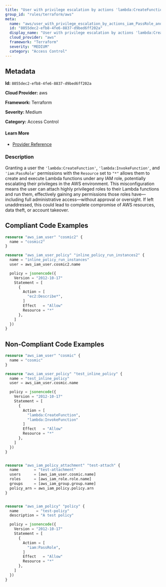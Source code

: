 ```yaml
---
title: "User with privilege escalation by actions 'lambda:CreateFunction' and 'iam:PassRole' and 'lambda:InvokeFunction'"
group_id: "rules/terraform/aws"
meta:
  name: "aws/user_with_privilege_escalation_by_actions_iam_PassRole_and_lambda_CreateFunction_and_lambda_InvokeFunction"
  id: "8055dec2-efb8-4fe6-8837-d9bed6ff202a"
  display_name: "User with privilege escalation by actions 'lambda:CreateFunction' and 'iam:PassRole' and 'lambda:InvokeFunction'"
  cloud_provider: "aws"
  framework: "Terraform"
  severity: "MEDIUM"
  category: "Access Control"
---
```

## Metadata

**Id:** `8055dec2-efb8-4fe6-8837-d9bed6ff202a`

**Cloud Provider:** aws

**Framework:** Terraform

**Severity:** Medium

**Category:** Access Control

#### Learn More

 - [Provider Reference](https://registry.terraform.io/providers/hashicorp/aws/latest/docs/resources/iam_user_policy#policy)

### Description

 Granting a user the `'lambda:CreateFunction'`, `'lambda:InvokeFunction'`, and `'iam:PassRole'` permissions with the `Resource` set to `"*"` allows them to create and execute Lambda functions under any IAM role, potentially escalating their privileges in the AWS environment. This misconfiguration means the user can attach highly privileged roles to their Lambda functions and run them, effectively gaining any permissions those roles have—including full administrative access—without approval or oversight. If left unaddressed, this could lead to complete compromise of AWS resources, data theft, or account takeover.


## Compliant Code Examples
```terraform
resource "aws_iam_user" "cosmic2" {
  name = "cosmic2"
}

resource "aws_iam_user_policy" "inline_policy_run_instances2" {
  name = "inline_policy_run_instances"
  user = aws_iam_user.cosmic2.name

  policy = jsonencode({
    Version = "2012-10-17"
    Statement = [
      {
        Action = [
          "ec2:Describe*",
        ]
        Effect   = "Allow"
        Resource = "*"
      },
    ]
  })
}

```
## Non-Compliant Code Examples
```terraform
resource "aws_iam_user" "cosmic" {
  name = "cosmic"
}

resource "aws_iam_user_policy" "test_inline_policy" {
  name = "test_inline_policy"
  user = aws_iam_user.cosmic.name

  policy = jsonencode({
    Version = "2012-10-17"
    Statement = [
      {
        Action = [
          "lambda:CreateFunction",
          "lambda:InvokeFunction"
        ]
        Effect   = "Allow"
        Resource = "*"
      },
    ]
  })
}


resource "aws_iam_policy_attachment" "test-attach" {
  name       = "test-attachment"
  users      = [aws_iam_user.cosmic.name]
  roles      = [aws_iam_role.role.name]
  groups     = [aws_iam_group.group.name]
  policy_arn = aws_iam_policy.policy.arn
}


resource "aws_iam_policy" "policy" {
  name        = "test-policy"
  description = "A test policy"

  policy = jsonencode({
    Version = "2012-10-17"
    Statement = [
      {
        Action = [
          "iam:PassRole",
        ]
        Effect   = "Allow"
        Resource = "*"
      },
    ]
  })
}

```